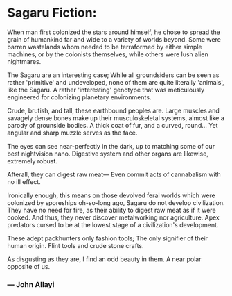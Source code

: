 # Sagaru Fiction:

When man first colonized the stars around himself, he chose to spread the grain of humankind far and wide to a variety of worlds beyond. Some were barren wastelands whom needed to be terraformed by either simple machines, or by the colonists themselves, while others were lush alien nightmares.

The Sagaru are an interesting case; While all groundsiders can be seen as rather 'primitive' and undeveloped, none of them are quite literally 'animals', like the Sagaru. A rather 'interesting' genotype that was meticulously engineered for colonizing planetary environments.

Crude, brutish, and tall, these earthbound peoples are. Large muscles and savagely dense bones make up their musculoskeletal systems, almost like a parody of grounside bodies. A thick coat of fur, and a curved, round... Yet angular and sharp muzzle serves as the face.

The eyes can see near-perfectly in the dark, up to matching some of our best nightvision nano. Digestive system and other organs are likewise, extremely robust.

Afterall, they can digest raw meat— Even commit acts of cannabalism with no ill effect. 

Ironically enough, this means on those devolved feral worlds which were colonized by sporeships oh-so-long ago, Sagaru do not develop civilization. They have no need for fire,  as their ability to digest raw meat as if it were cooked. And thus, they never discover metalworking nor agriculture. Apex predators cursed to be at the lowest stage of a civilization's development.

These adept packhunters only fashion tools; The only signifier of their human origin. Flint tools and crude stone crafts.

As disgusting as they are, I find an odd beauty in them. A near polar opposite of us.

### — John Allayi